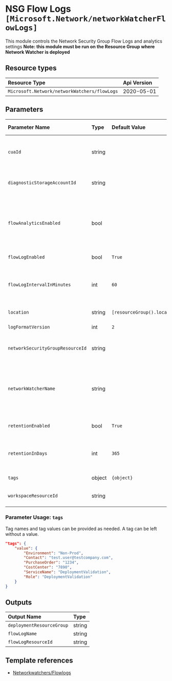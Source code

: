 # NSG Flow Logs `[Microsoft.Network/networkWatcherFlowLogs]`

This module controls the Network Security Group Flow Logs and analytics settings
**Note: this module must be run on the Resource Group where Network Watcher is deployed**

## Resource types
| Resource Type | Api Version |
| :-- | :-- |
| `Microsoft.Network/networkWatchers/flowLogs` | 2020-05-01 |

## Parameters
| Parameter Name | Type | Default Value | Possible Values | Description |
| :-- | :-- | :-- | :-- | :-- |
| `cuaId` | string |  |  | Optional. Customer Usage Attribution id (GUID). This GUID must be previously registered |
| `diagnosticStorageAccountId` | string |  |  | Required. Resource identifier of the Diagnostic Storage Account. |
| `flowAnalyticsEnabled` | bool |  |  | Optional. Enables/disables flow analytics. If Flow Analytics was previously enabled, workspaceResourceID is mandatory (even when disabling it) |
| `flowLogEnabled` | bool | `True` |  | Optional. If the flow log should be enabled |
| `flowLogIntervalInMinutes` | int | `60` | `[10, 60]` | Optional. The interval in minutes which would decide how frequently TA service should do flow analytics. |
| `location` | string | `[resourceGroup().location]` |  | Optional. Location for all resources. |
| `logFormatVersion` | int | `2` | `[1, 2]` | Optional. The flow log format version |
| `networkSecurityGroupResourceId` | string |  |  | Required. Resource ID of the NSG that must be enabled for Flow Logs. |
| `networkWatcherName` | string |  |  | Required. Name of the network watcher resource. Must be in the resource group where the Flow log will be created and same region as the NSG |
| `retentionEnabled` | bool | `True` |  | Optional. If the flow log retention should be enabled |
| `retentionInDays` | int | `365` |  | Optional. Specifies the number of days that logs will be kept for; a value of 0 will retain data indefinitely. |
| `tags` | object | `{object}` |  | Optional. Tags of the resource. |
| `workspaceResourceId` | string |  |  | Optional. Resource identifier of Log Analytics. |

### Parameter Usage: `tags`

Tag names and tag values can be provided as needed. A tag can be left without a value.

```json
"tags": {
    "value": {
        "Environment": "Non-Prod",
        "Contact": "test.user@testcompany.com",
        "PurchaseOrder": "1234",
        "CostCenter": "7890",
        "ServiceName": "DeploymentValidation",
        "Role": "DeploymentValidation"
    }
}
```

## Outputs
| Output Name | Type |
| :-- | :-- |
| `deploymentResourceGroup` | string |
| `flowLogName` | string |
| `flowLogResourceId` | string |

## Template references
- [Networkwatchers/Flowlogs](https://docs.microsoft.com/en-us/azure/templates/Microsoft.Network/2020-05-01/networkWatchers/flowLogs)
